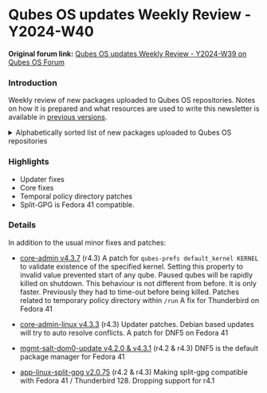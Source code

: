 # Qubes OS updates Weekly Review - Y2024-W40

**Original forum link:** [Qubes OS updates Weekly Review - Y2024-W39 on Qubes OS Forum](https://forum.qubes-os.org/t/qubes-os-updates-weekly-review-y2024-w40/29407)

### Introduction

Weekly review of new packages uploaded to Qubes OS repositories. Notes on how it is prepared and what resources are used to write this newsletter is available in [previous versions](https://forum.qubes-os.org/t/qubes-os-updates-weekly-review-y2024-w39/29296).


<details>
<summary>Alphabetically sorted list of new packages uploaded to Qubes OS repositories</summary>

```
qubes-core-dom0-4.3.7-1.fc41.noarch.rpm
qubes-core-dom0-linux-4.3.3-1.fc41.x86_64.rpm
qubes-core-dom0-linux-kernel-install-4.3.3-1.fc41.x86_64.rpm
qubes-core-dom0-vaio-fixes-4.3.3-1.fc41.x86_64.rpm
qubes-gpg-split_2.0.75-1+deb12u1_amd64.deb
qubes-gpg-split_2.0.75-1+deb13u1_amd64.deb
qubes-gpg-split-2.0.75-1.fc39.x86_64.rpm
qubes-gpg-split-2.0.75-1.fc40.x86_64.rpm
qubes-gpg-split-2.0.75-1.fc41.x86_64.rpm
qubes-gpg-split_2.0.75-1+jammy1_amd64.deb
qubes-gpg-split-2.0.75-1-x86_64.pkg.tar.zst
qubes-gpg-split-dbgsym_2.0.75-1+deb12u1_amd64.deb
qubes-gpg-split-dbgsym_2.0.75-1+deb13u1_amd64.deb
qubes-gpg-split-dom0-2.0.75-1.fc37.noarch.rpm
qubes-gpg-split-dom0-2.0.75-1.fc41.noarch.rpm
qubes-gpg-split-tests_2.0.75-1+deb12u1_amd64.deb
qubes-gpg-split-tests_2.0.75-1+deb13u1_amd64.deb
qubes-gpg-split-tests-2.0.75-1.fc39.x86_64.rpm
qubes-gpg-split-tests-2.0.75-1.fc40.x86_64.rpm
qubes-gpg-split-tests-2.0.75-1.fc41.x86_64.rpm
qubes-gpg-split-tests_2.0.75-1+jammy1_amd64.deb
qubes-mgmt-salt-dom0-update-4.2.0-1.fc37.noarch.rpm
qubes-mgmt-salt-dom0-update-4.3.1-1.fc41.noarch.rpm
qubes-template-fedora-40-xfce-4.3.0-202409291929.noarch.rpm
qubes-vm-core-4.3.7-1-x86_64.pkg.tar.zst
qubes-vm-keyring-4.3.7-1-x86_64.pkg.tar.zst
qubes-vm-networking-4.3.7-1-x86_64.pkg.tar.zst
qubes-vm-passwordless-root-4.3.7-1-x86_64.pkg.tar.zst
```
</details>

### Highlights

- Updater fixes
- Core fixes
- Temporal policy directory patches
- Split-GPG is Fedora 41 compatible.

### Details

In addition to the usual minor fixes and patches:

- [core-admin v4.3.7](https://github.com/QubesOS/qubes-core-admin/compare/v4.3.6...v4.3.7) (r4.3)
A patch for `qubes-prefs default_kernel KERNEL` to validate existence of the specified kernel. Setting this property to invalid value prevented start of any qube.
Paused qubes will be rapidly killed on shutdown. This behaviour is not different from before. It is only faster. Previously they had to time-out before being killed.
Patches related to temporary policy directory within `/run`
A fix for Thunderbird on Fedora 41

- [core-admin-linux v4.3.3](https://github.com/QubesOS/qubes-core-admin-linux/compare/v4.3.2...v4.3.3) (r4.3)
Updater patches. Debian based updates will try to auto resolve conflicts.
A patch for DNF5 on Fedora 41

- [mgmt-salt-dom0-update v4.2.0 & v4.3.1](https://github.com/QubesOS/qubes-mgmt-salt-dom0-update/compare/v4.3.0...v4.3.1) (r4.2 & r4.3)
DNF5 is the default package manager for Fedora 41

- [app-linux-split-gpg v2.0.75](https://github.com/QubesOS/qubes-app-linux-split-gpg/compare/v2.0.74...v2.0.75) (r4.2 & r4.3)
Making split-gpg compatible with Fedora 41 / Thunderbird 128. Dropping support for r4.1
